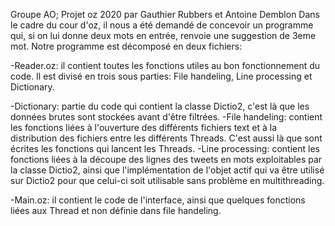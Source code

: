 Groupe AO; Projet oz 2020 par Gauthier Rubbers et Antoine Demblon 
Dans le cadre du cour d'oz, il nous a été demandé de concevoir un programme qui, si on lui donne deux mots en entrée, renvoie une suggestion de 3eme mot.
Notre programme est décomposé en deux fichiers:

-Reader.oz: il contient toutes les fonctions utiles au bon fonctionnement du code. Il est divisé en trois sous parties: File handeling, Line processing et Dictionary.

  -Dictionary: partie du code qui contient la classe Dictio2, c'est là que les données brutes sont stockées avant d'être filtrées.
  -File handeling: contient les fonctions liées à l'ouverture des différents fichiers text et à la distribution des fichiers entre les différents Threads. C'est aussi là que sont écrites les fonctions qui lancent les Threads.
  -Line processing: contient les fonctions liées à la découpe des lignes des tweets en mots exploitables par la classe Dictio2, 
                    ainsi que l'implémentation de l'objet actif qui va être utilisé sur Dictio2 pour que celui-ci soit utilisable sans problème en multithreading.

-Main.oz: il contient le code de l'interface, ainsi que quelques fonctions liées aux Thread et non définie dans file handeling.

